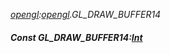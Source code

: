 _[opengl](../../modules/opengl/opengl-module.md):[opengl](../../modules/opengl/opengl-module.md).GL\_DRAW\_BUFFER14_
##### Const GL\_DRAW\_BUFFER14:[Int](../../modules/wonkey/wonkey-types-int.md)
